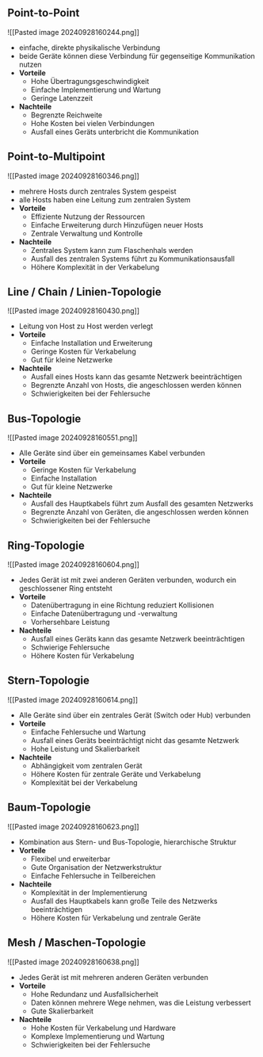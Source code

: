 ## Point-to-Point 
![[Pasted image 20240928160244.png]]
- einfache, direkte physikalische Verbindung
- beide Geräte können diese Verbindung für gegenseitige Kommunikation nutzen
- **Vorteile**
	- Hohe Übertragungsgeschwindigkeit
	- Einfache Implementierung und Wartung
	- Geringe Latenzzeit
- **Nachteile**
	- Begrenzte Reichweite
	- Hohe Kosten bei vielen Verbindungen
	- Ausfall eines Geräts unterbricht die Kommunikation

## Point-to-Multipoint
![[Pasted image 20240928160346.png]]
- mehrere Hosts durch zentrales System gespeist
- alle Hosts haben eine Leitung zum zentralen System
- **Vorteile**
	- Effiziente Nutzung der Ressourcen
	- Einfache Erweiterung durch Hinzufügen neuer Hosts
	- Zentrale Verwaltung und Kontrolle
- **Nachteile**
	- Zentrales System kann zum Flaschenhals werden
	- Ausfall des zentralen Systems führt zu Kommunikationsausfall
	- Höhere Komplexität in der Verkabelung

## Line / Chain / Linien-Topologie
![[Pasted image 20240928160430.png]]
- Leitung von Host zu Host werden verlegt
- **Vorteile**
	- Einfache Installation und Erweiterung
	- Geringe Kosten für Verkabelung
	- Gut für kleine Netzwerke
- **Nachteile**
	- Ausfall eines Hosts kann das gesamte Netzwerk beeinträchtigen
	- Begrenzte Anzahl von Hosts, die angeschlossen werden können
	- Schwierigkeiten bei der Fehlersuche

## Bus-Topologie
![[Pasted image 20240928160551.png]]
- Alle Geräte sind über ein gemeinsames Kabel verbunden
- **Vorteile**
	- Geringe Kosten für Verkabelung
	- Einfache Installation
	- Gut für kleine Netzwerke
- **Nachteile**
	- Ausfall des Hauptkabels führt zum Ausfall des gesamten Netzwerks
	- Begrenzte Anzahl von Geräten, die angeschlossen werden können
	- Schwierigkeiten bei der Fehlersuche

## Ring-Topologie
![[Pasted image 20240928160604.png]]
- Jedes Gerät ist mit zwei anderen Geräten verbunden, wodurch ein geschlossener Ring entsteht
- **Vorteile**
	- Datenübertragung in eine Richtung reduziert Kollisionen
	- Einfache Datenübertragung und -verwaltung
	- Vorhersehbare Leistung
- **Nachteile**
	- Ausfall eines Geräts kann das gesamte Netzwerk beeinträchtigen
	- Schwierige Fehlersuche
	- Höhere Kosten für Verkabelung

## Stern-Topologie
![[Pasted image 20240928160614.png]]
- Alle Geräte sind über ein zentrales Gerät (Switch oder Hub) verbunden
- **Vorteile**
	- Einfache Fehlersuche und Wartung
	- Ausfall eines Geräts beeinträchtigt nicht das gesamte Netzwerk
	- Hohe Leistung und Skalierbarkeit
- **Nachteile**
	- Abhängigkeit vom zentralen Gerät
	- Höhere Kosten für zentrale Geräte und Verkabelung
	- Komplexität bei der Verkabelung

## Baum-Topologie
![[Pasted image 20240928160623.png]]
- Kombination aus Stern- und Bus-Topologie, hierarchische Struktur
- **Vorteile**
	- Flexibel und erweiterbar
	- Gute Organisation der Netzwerkstruktur
	- Einfache Fehlersuche in Teilbereichen
- **Nachteile**
	- Komplexität in der Implementierung
	- Ausfall des Hauptkabels kann große Teile des Netzwerks beeinträchtigen
	- Höhere Kosten für Verkabelung und zentrale Geräte

## Mesh / Maschen-Topologie
![[Pasted image 20240928160638.png]]
- Jedes Gerät ist mit mehreren anderen Geräten verbunden
- **Vorteile**
	- Hohe Redundanz und Ausfallsicherheit
	- Daten können mehrere Wege nehmen, was die Leistung verbessert
	- Gute Skalierbarkeit
- **Nachteile**
	- Hohe Kosten für Verkabelung und Hardware
	- Komplexe Implementierung und Wartung
	- Schwierigkeiten bei der Fehlersuche
